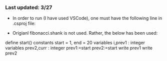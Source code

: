 ### Last updated: 3/27

- In order to run (I have used VSCode), one must have the following line in .csproj file: 
<PackageReference Include="LLVMSharp.Interop" Version="15.0.0-beta1" />

- Origianl fibonacci.shank is not used. Rather, the below has been used: 

define start()
constants start = 1, end = 20
variables i,prev1 : integer
variables prev2,curr : integer
	prev1:=start
	prev2:=start
	write prev1
	write prev2
